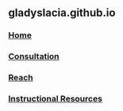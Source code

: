 ## gladyslacia.github.io
### [Home](gladyslacia.github.io/index.html)
### [Consultation](gladyslacia.github.io/consultation.html)
### [Reach](gladyslacia.github.io/reach.html)
### [Instructional Resources](gladyslacia.github.io/materials.html)
